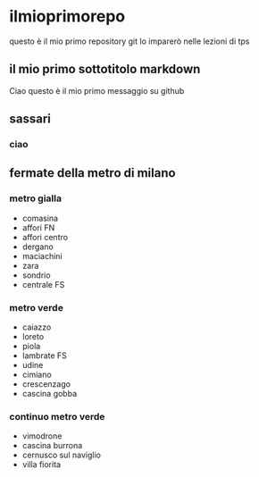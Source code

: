 # ilmioprimorepo
questo è il mio primo repository git lo imparerò nelle lezioni di tps
## il mio primo sottotitolo markdown
Ciao questo è il mio primo messaggio su github
## sassari
### ciao
## fermate della metro di milano
### metro gialla
- comasina
- affori FN
- affori centro
- dergano
- maciachini
- zara
- sondrio
- centrale FS
### metro verde
- caiazzo
- loreto
- piola
- lambrate FS
- udine
- cimiano
- crescenzago
- cascina gobba
### continuo metro verde
- vimodrone
- cascina burrona
- cernusco sul naviglio
- villa fiorita